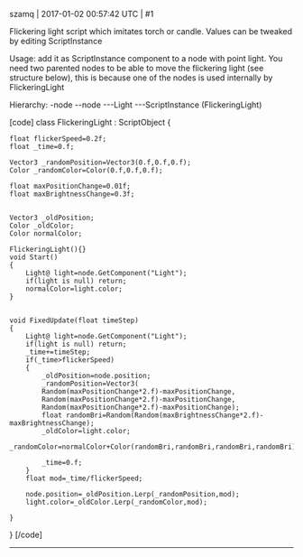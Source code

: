 szamq | 2017-01-02 00:57:42 UTC | #1

Flickering light script which imitates torch or candle. Values can be tweaked by editing ScriptInstance

Usage:
add it as ScriptInstance component to a node with point light. You need two parented nodes to be able to move the flickering light (see structure below), this is because one of the nodes is used internally by FlickeringLight

Hierarchy:
-node
--node
---Light
---ScriptInstance (FlickeringLight)

[code]
class FlickeringLight : ScriptObject
{

	float flickerSpeed=0.2f;
	float _time=0.f;
	
	Vector3 _randomPosition=Vector3(0.f,0.f,0.f);
	Color _randomColor=Color(0.f,0.f,0.f);
	
	float maxPositionChange=0.01f;
	float maxBrightnessChange=0.3f;
	
	
	Vector3 _oldPosition;
	Color _oldColor;
	Color normalColor;
	
    FlickeringLight(){}
    void Start()
	{
		Light@ light=node.GetComponent("Light");
		if(light is null) return;
		normalColor=light.color;
	}

	
    void FixedUpdate(float timeStep)
    {	 
		Light@ light=node.GetComponent("Light");
		if(light is null) return;
		_time+=timeStep;
		if(_time>flickerSpeed)
		{
			_oldPosition=node.position;
			_randomPosition=Vector3(
			Random(maxPositionChange*2.f)-maxPositionChange,
			Random(maxPositionChange*2.f)-maxPositionChange,
			Random(maxPositionChange*2.f)-maxPositionChange);
			float randomBri=Random(Random(maxBrightnessChange*2.f)-maxBrightnessChange);
			_oldColor=light.color;
			_randomColor=normalColor+Color(randomBri,randomBri,randomBri,randomBri);
			
			_time=0.f;
		}
		float mod=_time/flickerSpeed;
		
		node.position=_oldPosition.Lerp(_randomPosition,mod);
		light.color=_oldColor.Lerp(_randomColor,mod);

	}	
}
[/code]

-------------------------

